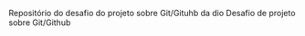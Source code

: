   Repositório  do desafio do projeto sobre Git/Gituhb da dio
Desafio de projeto  sobre Git/Github



